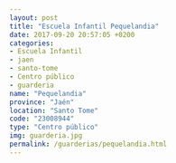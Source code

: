 ```yaml
---
layout: post
title: "Escuela Infantil Pequelandia"
date: 2017-09-20 20:57:05 +0200
categories:
- Escuela Infantil
- jaen
- santo-tome
- Centro público
- guarderia
name: "Pequelandia"
province: "Jaén"
location: "Santo Tome"
code: "23008944"
type: "Centro público"
img: guarderia.jpg
permalink: /guarderias/pequelandia.html
---
```

